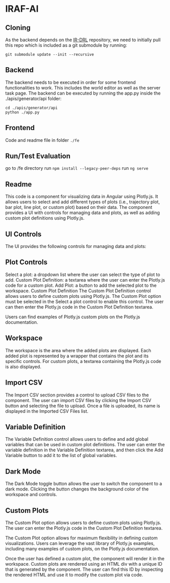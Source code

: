 # IRAF-AI

## Cloning
As the backend depends on the [IR-DRL](https://github.com/ignc-research/IR-DRL) repository, we need to initially pull this repo which is included as a git submodule by running:

```
git submodule update --init --recursive
```

## Backend 
The backend needs to be executed in order for some frontend functionalities to work. This includes the world editor as well as the server task page.
The backend can be executed by running the app.py inside the ./apis/generator/api folder:
```
cd ./apis/generator/api
python ./app.py
```

## Frontend 
Code and readme file in folder `./fe`

## Run/Test Evaluation
go to /fe directory
run `npm install --legacy-peer-deps`
run `ng serve`

## Readme
This code is a component for visualizing data in Angular using Plotly.js. It allows users to select and add different types of plots (i.e., trajectory plot, bar plot, line plot, or custom plot) based on their data. The component provides a UI with controls for managing data and plots, as well as adding custom plot definitions using Plotly.js.

## UI Controls
The UI provides the following controls for managing data and plots:

## Plot Controls
Select a plot: a dropdown list where the user can select the type of plot to add.
Custom Plot Definition: a textarea where the user can enter the Plotly.js code for a custom plot.
Add Plot: a button to add the selected plot to the workspace.
Custom Plot Definition
The Custom Plot Definition control allows users to define custom plots using Plotly.js. The Custom Plot option must be selected in the Select a plot control to enable this control. The user can then enter the Plotly.js code in the Custom Plot Definition textarea.

Users can find examples of Plotly.js custom plots on the Plotly.js documentation.

## Workspace
The workspace is the area where the added plots are displayed. Each added plot is represented by a wrapper that contains the plot and its specific controls. For custom plots, a textarea containing the Plotly.js code is also displayed.

## Import CSV
The Import CSV section provides a control to upload CSV files to the component. The user can import CSV files by clicking the Import CSV button and selecting the file to upload. Once a file is uploaded, its name is displayed in the Imported CSV Files list.

## Variable Definition
The Variable Definition control allows users to define and add global variables that can be used in custom plot definitions. The user can enter the variable definition in the Variable Definition textarea, and then click the Add Variable button to add it to the list of global variables.

## Dark Mode
The Dark Mode toggle button allows the user to switch the component to a dark mode. Clicking the button changes the background color of the workspace and controls.

## Custom Plots
The Custom Plot option allows users to define custom plots using Plotly.js. The user can enter the Plotly.js code in the Custom Plot Definition textarea.

The Custom Plot option allows for maximum flexibility in defining custom visualizations. Users can leverage the vast library of Plotly.js examples, including many examples of custom plots, on the Plotly.js documentation.

Once the user has defined a custom plot, the component will render it in the workspace. Custom plots are rendered using an HTML div with a unique ID that is generated by the component. The user can find this ID by inspecting the rendered HTML and use it to modify the custom plot via code.

